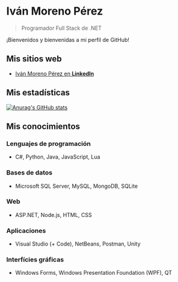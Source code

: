 # Iván Moreno Pérez
> Programador Full Stack de .NET

¡Bienvenidos y bienvenidas a mi perfil de GitHub!

## Mis sitios web

- [Iván Moreno Pérez en **LinkedIn**](https://www.linkedin.com/in/iv%C3%A1n-moreno-p%C3%A9rez/)

## Mis estadísticas

[![Anurag's GitHub stats](https://github-readme-stats.vercel.app/api?username=ivan-moreno&theme=transparent)](https://github.com/anuraghazra/github-readme-stats)

## Mis conocimientos

### Lenguajes de programación
- C#, Python, Java, JavaScript, Lua

### Bases de datos
- Microsoft SQL Server, MySQL, MongoDB, SQLite

### Web
- ASP.NET, Node.js, HTML, CSS

### Aplicaciones
- Visual Studio (+ Code), NetBeans, Postman, Unity

### Interfícies gráficas
- Windows Forms, Windows Presentation Foundation (WPF), QT
